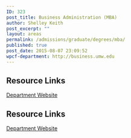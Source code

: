 ```yaml
---
ID: 323
post_title: Business Administration (MBA)
author: Shelley Keith
post_excerpt: ""
layout: areas
permalink: /admissions/graduate/degrees/mba/
published: true
post_date: 2015-08-07 23:09:52
wpcf-department: http://business.umw.edu
---
```

<!-- End Types Custom Fields -->
<!-- End Types Custom Fields -->
<!-- End Types Custom Fields -->
<!-- Types Custom Fields: -->

<!-- resource-links -->
<h2>Resource Links</h2>
<!-- department -->
<a href="http://business.umw.edu" class="button">Department Website</a>
<!-- End department -->

<!-- End resource-links -->

<!-- End Types Custom Fields -->
<!-- Types Custom Fields: -->

<!-- resource-links -->
<h2>Resource Links</h2>
<!-- department -->
<a href="http://business.umw.edu" class="button">Department Website</a>
<!-- End department -->

<!-- End resource-links -->

<!-- End Types Custom Fields -->